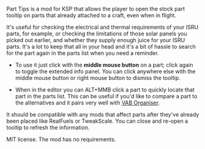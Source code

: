 Part Tips is a mod for KSP that allows the player to open the stock part tooltip on parts that already attached to a craft, even when in flight. 

It's useful for checking the electrical and thermal requirements of your ISRU parts, for example, or checking the limitations of those solar panels you picked out earlier, and whether they supply enough juice for your ISRU parts. It's a lot to keep that all in your head and it's a bit of hassle to search for the part again in the parts list when you need a reminder.

- To use it just click with the **middle mouse button** on a part; click again to toggle the extended info panel. You can click anywhere else with the middle mouse button or right mouse button to dismiss the tooltip. 

- When in the editor you can ALT+MMB click a part to quickly locate that part in the parts list. This can be useful if you'd like to compare a part to the alternatives and it pairs very well with [VAB Organiser](https://github.com/post-kerbin-mining-corporation/VABOrganizer/releases).

It should be compatible with any mods that affect parts after they've already been placed like RealFuels or TweakScale. You can close and re-open a tooltip to refresh the information.

MIT license. The mod has no requirements.
